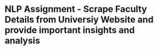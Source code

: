 # NLP Assignment - Scrape Faculty Details from Universiy Website and provide important insights and analysis
